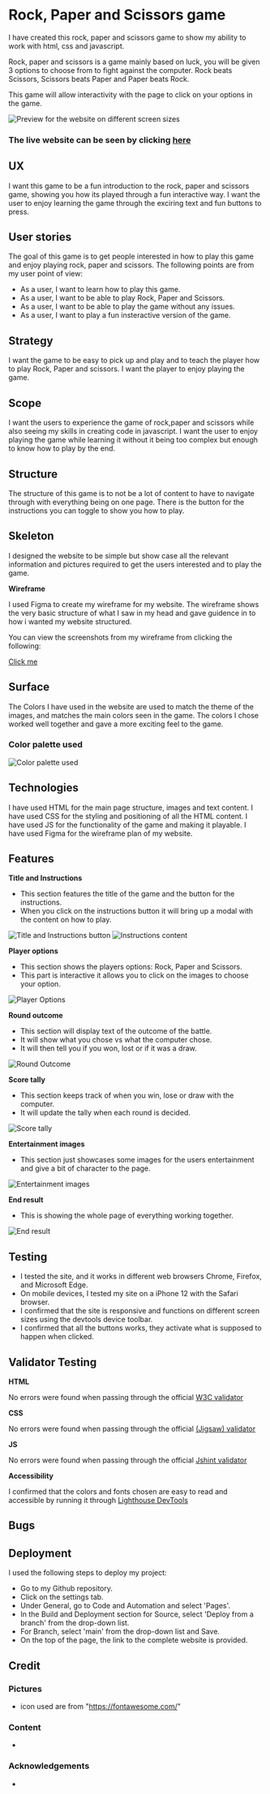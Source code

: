 # Rock, Paper and Scissors game

I have created this rock, paper and scissors game to show my ability to work with html, css and javascript.

Rock, paper and scissors is a game mainly based on luck, you will be given 3 options to choose from to fight against the computer. Rock beats Scissors, Scissors beats Paper and Paper beats Rock.

This game will allow interactivity with the page to click on your options in the game.

![Preview for the website on different screen sizes](assets/readme-assets/project-2-display.png)

### The live website can be seen by clicking [here](https://jordan-bungay.github.io/Project-2-Rock-Paper-Scissors/)

## UX

I want this game to be a fun introduction to the rock, paper and scissors game, showing you how its played through a fun interactive way. I want the user to enjoy learning the game through the exciring text and fun buttons to press.

## User stories

The goal of this game is to get people interested in how to play this game and enjoy playing rock, paper and scissors. The following points are from my user point of view:

* As a user, I want to learn how to play this game.
* As a user, I want to be able to play Rock, Paper and Scissors.
* As a user, I want to be able to play the game without any issues.
* As a user, I want to play a fun insteractive version of the game.

## Strategy

I want the game to be easy to pick up and play and to teach the player how to play Rock, Paper and scissors. I want the player to enjoy playing the game.

## Scope

I want the users to experience the game of rock,paper and scissors while also seeing my skills in creating code in javascript. I want the user to enjoy playing the game while learning it without it being too complex but enough to know how to play by the end.

## Structure

The structure of this game is to not be a lot of content to have to navigate through with everything being on one page. There is the button for the instructions you can toggle to show you how to play.

## Skeleton

I designed the website to be simple but show case all the relevant information and pictures required to get the users interested and to play the game.

**Wireframe**

I used Figma to create my wireframe for my website. The wireframe shows the very basic structure of what I saw in my head and gave guidence in to how i wanted my website structured.

You can view the screenshots from my wireframe from clicking the following:

[Click me](assets/readme-assets/Project-2-Wireframe.png)

## Surface

The Colors I have used in the website are used to match the theme of the images, and matches the main colors seen in the game. The colors I chose worked well together and gave a more exciting feel to the game.

### Color palette used

![Color palette used](assets/readme-assets/Project-2-colour-palette.png)

## Technologies

I have used HTML for the main page structure, images and text content.
I have used CSS for the styling and positioning of all the HTML content.
I have used JS for the functionality of the game and making it playable.
I have used Figma for the wireframe plan of my website.

## Features

**Title and Instructions**

* This section features the title of the game and the button for the instructions.
* When you click on the instructions button it will bring up a modal with the content on how to play.
  
![Title and Instructions button](assets/readme-assets/Instructions-button.png)
![Instructions content](assets/readme-assets/Instructions-how-to-play.png)

**Player options**

* This section shows the players options: Rock, Paper and Scissors.
* This part is interactive it allows you to click on the images to choose your option.

![Player Options](assets/readme-assets/Player-options.png)

**Round outcome**

* This section will display text of the outcome of the battle.
* It will show what you chose vs what the computer chose.
* It will then tell you if you won, lost or if it was a draw.

![Round Outcome](assets/readme-assets/Round-outcome.png)

**Score tally**

* This section keeps track of when you win, lose or draw with the computer.
* It will update the tally when each round is decided.

![Score tally](assets/readme-assets/Score-Tally.png)

**Entertainment images**

* This section just showcases some images for the users entertainment and give a bit of character to the page.

![Entertainment images](assets/readme-assets/Entertainment-images.png)

**End result**

* This is showing the whole page of everything working together.

![End result](assets/readme-assets/Finished-product.png)

## Testing

* I tested the site, and it works in different web browsers Chrome, Firefox, and Microsoft Edge.
* On mobile devices, I tested my site on a iPhone 12 with the Safari browser.
* I confirmed that the site is responsive and functions on different screen sizes using the devtools device toolbar.
* I confirmed that all the buttons works, they activate what is supposed to happen when clicked.

## Validator Testing

**HTML**
  
  No errors were found when passing through the official [W3C validator](assets/readme-assets/html-validator.png)

**CSS**
  
  No errors were found when passing through the official [(Jigsaw) validator](assets/readme-assets/css-validator.png)

**JS**

  No errors were found when passing through the official [Jshint validator](assets/readme-assets/jshint-validator.png)
  
**Accessibility**
  
  I confirmed that the colors and fonts chosen are easy to read and accessible by running it through [Lighthouse DevTools](assets/readme-assets/project-2-lighthouse.png)

## Bugs



## Deployment

I used the following steps to deploy my project:

* Go to my Github repository.
* Click on the settings tab.
* Under General, go to Code and Automation and select 'Pages'.
* In the Build and Deployment section for Source, select 'Deploy from a branch' from the drop-down list.
* For Branch, select 'main' from the drop-down list and Save.
* On the top of the page, the link to the complete website is provided.

## Credit

### Pictures

* icon used are from "https://fontawesome.com/"

### Content

* 

### Acknowledgements

* 
